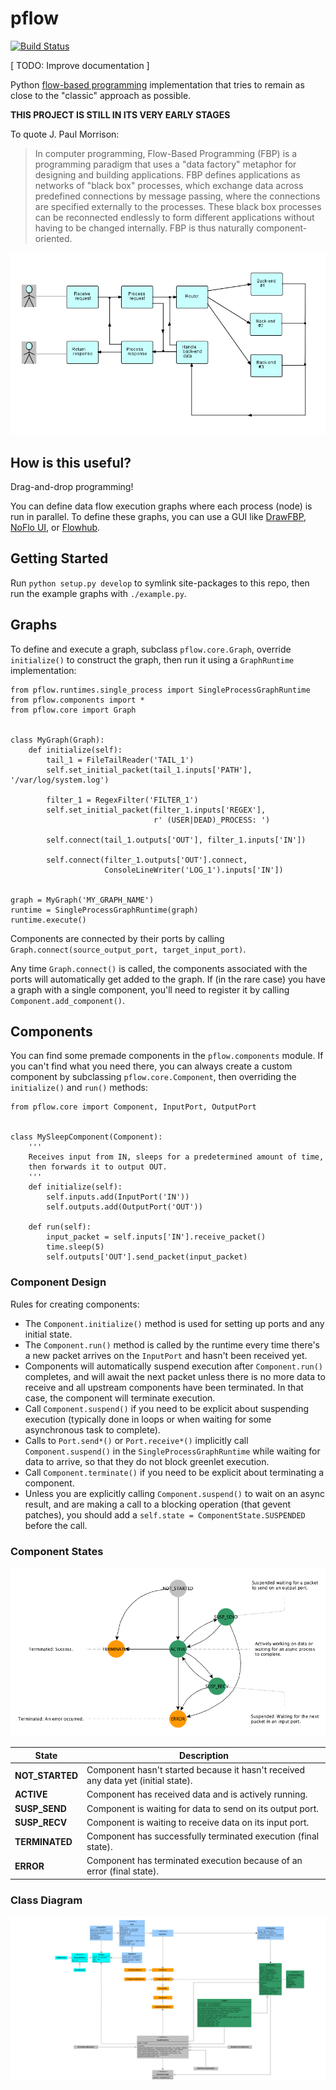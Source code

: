 # pflow

[![Build Status](https://travis-ci.org/Flushot/pflow.svg)](https://travis-ci.org/Flushot/pflow)

[ TODO: Improve documentation ]

Python [flow-based programming](http://www.jpaulmorrison.com/fbp/) implementation that tries to remain as close
to the "classic" approach as possible.

**THIS PROJECT IS STILL IN ITS VERY EARLY STAGES**

To quote J. Paul Morrison:
> In computer programming, Flow-Based Programming (FBP) is a programming paradigm that uses a "data factory" metaphor 
for designing and building applications. FBP defines applications as networks of "black box" processes, which exchange 
data across predefined connections by message passing, where the connections are specified externally to the processes. 
These black box processes can be reconnected endlessly to form different applications without having to be changed 
internally. FBP is thus naturally component-oriented.

![Flow-based programming example](./docs/fbp-example.jpg)

## How is this useful?

Drag-and-drop programming!

You can define data flow execution graphs where each process (node) is run in parallel. To define these graphs, you can
use a GUI like [DrawFBP](https://github.com/jpaulm/drawfbp), [NoFlo UI](https://github.com/noflo/noflo-ui), 
or [Flowhub](https://flowhub.io/).

## Getting Started

Run `python setup.py develop` to symlink site-packages to this repo, 
then run the example graphs with `./example.py`.

## Graphs

To define and execute a graph, subclass `pflow.core.Graph`, override `initialize()` to construct the graph,
then run it using a `GraphRuntime` implementation:

    from pflow.runtimes.single_process import SingleProcessGraphRuntime
    from pflow.components import *
    from pflow.core import Graph

    
    class MyGraph(Graph):
        def initialize(self):
            tail_1 = FileTailReader('TAIL_1')
            self.set_initial_packet(tail_1.inputs['PATH'], '/var/log/system.log')
    
            filter_1 = RegexFilter('FILTER_1')
            self.set_initial_packet(filter_1.inputs['REGEX'],
                                    r' (USER|DEAD)_PROCESS: ')
    
            self.connect(tail_1.outputs['OUT'], filter_1.inputs['IN'])
    
            self.connect(filter_1.outputs['OUT'].connect,
                         ConsoleLineWriter('LOG_1').inputs['IN'])    


    graph = MyGraph('MY_GRAPH_NAME')
    runtime = SingleProcessGraphRuntime(graph)
    runtime.execute()

Components are connected by their ports by calling `Graph.connect(source_output_port, target_input_port)`.

Any time `Graph.connect()` is called, the components associated with the ports will automatically get added to the
graph. If (in the rare case) you have a graph with a single component, you'll need to register it by calling
`Component.add_component()`.

## Components

You can find some premade components in the `pflow.components` module. If you can't find what you need there,
you can always create a custom component by subclassing `pflow.core.Component`, then overriding the `initialize()` 
and `run()` methods:

    from pflow.core import Component, InputPort, OutputPort
    
    
    class MySleepComponent(Component):
        '''
        Receives input from IN, sleeps for a predetermined amount of time,
        then forwards it to output OUT.
        '''
        def initialize(self):
            self.inputs.add(InputPort('IN'))
            self.outputs.add(OutputPort('OUT'))
           
        def run(self):
            input_packet = self.inputs['IN'].receive_packet()
            time.sleep(5)
            self.outputs['OUT'].send_packet(input_packet)

### Component Design

Rules for creating components:

* The `Component.initialize()` method is used for setting up ports and any initial state.
* The `Component.run()` method is called by the runtime every time there's a new packet arrives on the `InputPort`
  and hasn't been received yet.
* Components will automatically suspend execution after `Component.run()` completes, and will await the next packet
  unless there is no more data to receive and all upstream components have been terminated. In that case, the component
  will terminate execution.
* Call `Component.suspend()` if you need to be explicit about suspending execution (typically done in loops or when 
  waiting for some asynchronous task to complete).
* Calls to `Port.send*()` or `Port.receive*()` implicitly call `Component.suspend()` in the `SingleProcessGraphRuntime`
  while waiting for data to arrive, so that they do not block greenlet execution.
* Call `Component.terminate()` if you need to be explicit about terminating a component.
* Unless you are explicitly calling `Component.suspend()` to wait on an async result, and are making a call to a 
  blocking operation (that gevent patches), you should add a `self.state = ComponentState.SUSPENDED` before the call.

### Component States

![Component states](./docs/states.png)

| State | Description |
| ----- | ----------- |
| **NOT_STARTED** | Component hasn't started because it hasn't received any data yet (initial state). |
| **ACTIVE** | Component has received data and is actively running. |
| **SUSP_SEND** | Component is waiting for data to send on its output port. |
| **SUSP_RECV** | Component is waiting to receive data on its input port. |
| **TERMINATED** | Component has successfully terminated execution (final state). |
| **ERROR** | Component has terminated execution because of an error (final state). |

### Class Diagram

![Class diagram](./docs/class-diagram.png)
